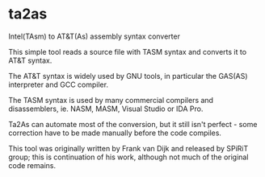# ta2as
Intel(TAsm) to AT&T(As) assembly syntax converter


This simple tool reads a source file with TASM syntax and converts it to AT&T syntax.

The AT&T syntax is widely used by GNU tools, in particular the GAS(AS) interpreter and GCC compiler.

The TASM syntax is used by many commercial compilers and disassemblers, ie. NASM, MASM, Visual Studio or IDA Pro.

Ta2As can automate most of the conversion, but it still isn't perfect - some correction have to be made manually before the code compiles.

This tool was originally written by Frank van Dijk and released by SPiRiT group; this is continuation of his work, although not much of the original code remains.
